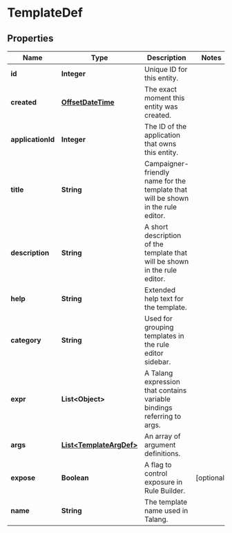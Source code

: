 

# TemplateDef


## Properties

Name | Type | Description | Notes
------------ | ------------- | ------------- | -------------
**id** | **Integer** | Unique ID for this entity. | 
**created** | [**OffsetDateTime**](OffsetDateTime.md) | The exact moment this entity was created. | 
**applicationId** | **Integer** | The ID of the application that owns this entity. | 
**title** | **String** | Campaigner-friendly name for the template that will be shown in the rule editor. | 
**description** | **String** | A short description of the template that will be shown in the rule editor. | 
**help** | **String** | Extended help text for the template. | 
**category** | **String** | Used for grouping templates in the rule editor sidebar. | 
**expr** | **List&lt;Object&gt;** | A Talang expression that contains variable bindings referring to args. | 
**args** | [**List&lt;TemplateArgDef&gt;**](TemplateArgDef.md) | An array of argument definitions. | 
**expose** | **Boolean** | A flag to control exposure in Rule Builder. |  [optional]
**name** | **String** | The template name used in Talang. | 



